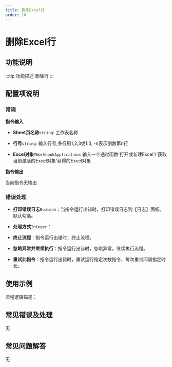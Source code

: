 ```yaml
---
title: 删除Excel行
order: 10
---
```


# 删除Excel行

## 功能说明

:::tip 功能描述
删除行
:::

## 配置项说明

### 常规

**指令输入**

- **Sheet页名称**`string`: 工作表名称

- **行号**`string`: 输入行号,多行用1,2,3或1:3, -n表示倒数第n行

- **Excel对象**`TWorkbookApplication`: 输入一个通过函数'打开或新建Excel'/'获取当前激活的Excel对象'获得的Excel对象


**指令输出**

当前指令无输出

### 错误处理

- **打印错误日志**`Boolean`：当指令运行出错时，打印错误日志到【日志】面板。默认勾选。

- **处理方式**`Integer`：

 - **终止流程**：指令运行出错时，终止流程。

 - **忽略异常并继续执行**：指令运行出错时，忽略异常，继续执行流程。

 - **重试此指令**：指令运行出错时，重试运行指定次数指令，每次重试间隔指定时长。

## 使用示例

流程逻辑描述：

## 常见错误及处理

无

## 常见问题解答

无

